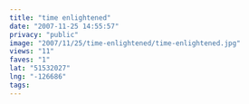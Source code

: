 ```yaml
---
title: "time enlightened"
date: "2007-11-25 14:55:57"
privacy: "public"
image: "2007/11/25/time-enlightened/time-enlightened.jpg"
views: "11"
faves: "1"
lat: "51532027"
lng: "-126686"
tags:
---
```


